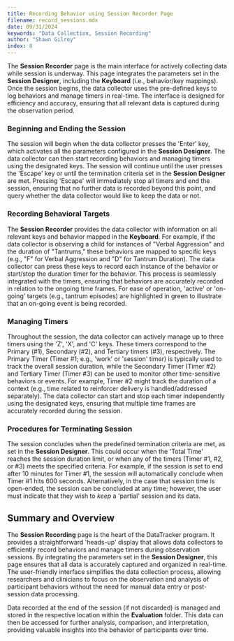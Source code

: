 ```yaml
---
title: Recording Behavior using Session Recorder Page
filename: record_sessions.mdx
date: 09/31/2024
keywords: "Data Collection, Session Recording"
author: "Shawn Gilroy"
index: 8
---
```


The **Session Recorder** page is the main interface for actively collecting data while session is underway. This page integrates the parameters set in the **Session Designer**, including the **Keyboard** (i.e., behavior/key mappings). Once the session begins, the data collector uses the pre-defined keys to log behaviors and manage timers in real-time. The interface is designed for efficiency and accuracy, ensuring that all relevant data is captured during the observation period.

### Beginning and Ending the Session

The session will begin when the data collector presses the 'Enter' key, which activates all the parameters configured in the **Session Designer**. The data collector can then start recording behaviors and managing timers using the designated keys. The session will continue until the user presses the 'Escape' key or until the termination criteria set in the **Session Designer** are met. Pressing 'Escape' will immediately stop all timers and end the session, ensuring that no further data is recorded beyond this point, and query whether the data collector would like to keep the data or not.

### Recording Behavioral Targets

The **Session Recorder** provides the data collector with information on all relevant keys and behavior mapped in the **Keyboard**. For example, if the data collector is observing a child for instances of "Verbal Aggression" and the duration of "Tantrums," these behaviors are mapped to specific keys (e.g., "F" for Verbal Aggression and "D" for Tantrum Duration). The data collector can press these keys to record each instance of the behavior or start/stop the duration timer for the behavior. This process is seamlessly integrated with the timers, ensuring that behaviors are accurately recorded in relation to the ongoing time frames. For ease of operation, 'active' or 'on-going' targets (e.g., tantrum episodes) are highlighted in green to illustrate that an on-going event is being recorded.

### Managing Timers

Throughout the session, the data collector can actively manage up to three timers using the 'Z', 'X', and 'C' keys. These timers correspond to the Primary (#1), Secondary (#2), and Tertiary timers (#3), respectively. The Primary Timer (Timer #1; e.g., 'work' or 'session' timer) is typically used to track the overall session duration, while the Secondary Timer (Timer #2) and Tertiary Timer (Timer #3) can be used to monitor other time-sensitive behaviors or events. For example, Timer #2 might track the duration of a context (e.g., time related to reinforcer delivery is handled/addressed separately). The data collector can start and stop each timer independently using the designated keys, ensuring that multiple time frames are accurately recorded during the session.

### Procedures for Terminating Session

The session concludes when the predefined termination criteria are met, as set in the **Session Designer**. This could occur when the 'Total Time' reaches the session duration limit, or when any of the timers (Timer #1, #2, or #3) meets the specified criteria. For example, if the session is set to end after 10 minutes for Timer #1, the session will automatically conclude when Timer #1 hits 600 seconds. Alternatively, in the case that session time is open-ended, the session can be concluded at any time; however, the user must indicate that they wish to _keep_ a 'partial' session and its data.

## Summary and Overview

The **Session Recording** page is the heart of the DataTracker program. It provides a straightforward 'heads-up' display that allows data collectors to efficiently record behaviors and manage timers during observation sessions. By integrating the parameters set in the **Session Designer**, this page ensures that all data is accurately captured and organized in real-time. The user-friendly interface simplifies the data collection process, allowing researchers and clinicians to focus on the observation and analysis of participant behaviors without the need for manual data entry or post-session data processing.

Data recorded at the end of the session (if not discarded) is managed and stored in the respective location within the **Evaluation** folder. This data can then be accessed for further analysis, comparison, and interpretation, providing valuable insights into the behavior of participants over time.
